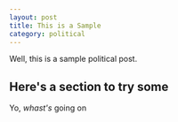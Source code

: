 ```yaml
---
layout: post
title: This is a Sample
category: political
---
```

Well, this is a sample political post.

## Here's a section to try some

Yo, *whast's* going on
